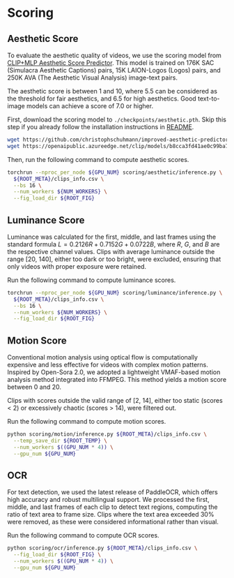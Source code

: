 # Scoring

## Aesthetic Score

To evaluate the aesthetic quality of videos, we use the scoring model from [CLIP+MLP Aesthetic Score Predictor](https://github.com/christophschuhmann/improved-aesthetic-predictor). This model is trained on 176K SAC (Simulacra Aesthetic Captions) pairs, 15K LAION-Logos (Logos) pairs, and 250K AVA (The Aesthetic Visual Analysis) image-text pairs.

The aesthetic score is between 1 and 10, where 5.5 can be considered as the threshold for fair aesthetics, and 6.5 for high aesthetics. Good text-to-image models can achieve a score of 7.0 or higher.

First, download the scoring model to `./checkpoints/aesthetic.pth`. Skip this step if you already follow the installation instructions in [README](../README.md).

```bash
wget https://github.com/christophschuhmann/improved-aesthetic-predictor/raw/main/sac+logos+ava1-l14-linearMSE.pth -O checkpoints/aesthetic.pth
wget https://openaipublic.azureedge.net/clip/models/b8cca3fd41ae0c99ba7e8951adf17d267cdb84cd88be6f7c2e0eca1737a03836/ViT-L-14.pt -O ViT-L-14.pt
```

Then, run the following command to compute aesthetic scores.
```bash
torchrun --nproc_per_node ${GPU_NUM} scoring/aesthetic/inference.py \
  ${ROOT_META}/clips_info.csv \
  --bs 16 \
  --num_workers ${NUM_WORKERS} \
  --fig_load_dir ${ROOT_FIG}
```

## Luminance Score

Luminance was calculated for the first, middle, and last frames using the standard formula $L = 0.2126 R + 0.7152 G + 0.0722 B$, where $R$, $G$, and $B$ are the respective channel values. Clips with average luminance outside the range [20, 140], either too dark or too bright, were excluded, ensuring that only videos with proper exposure were retained.

Run the following command to compute luminance scores.
```bash
torchrun --nproc_per_node ${GPU_NUM} scoring/luminance/inference.py \
  ${ROOT_META}/clips_info.csv \
  --bs 16 \
  --num_workers ${NUM_WORKERS} \
  --fig_load_dir ${ROOT_FIG}
```

## Motion Score
Conventional motion analysis using optical flow is computationally expensive and less effective for videos with complex motion patterns. Inspired by Open-Sora 2.0, we adopted a lightweight VMAF-based motion analysis method integrated into FFMPEG. This method yields a motion score between 0 and 20.

Clips with scores outside the valid range of [2, 14], either too static (scores $<$ 2) or excessively chaotic (scores $>$ 14), were filtered out.

Run the following command to compute motion scores.
```bash
python scoring/motion/inference.py ${ROOT_META}/clips_info.csv \
  --temp_save_dir ${ROOT_TEMP} \
  --num_workers $((GPU_NUM * 4)) \
  --gpu_num ${GPU_NUM}
```

## OCR
For text detection, we used the latest release of PaddleOCR, which offers high accuracy and robust multilingual support. We processed the first, middle, and last frames of each clip to detect text regions, computing the ratio of text area to frame size. Clips where the text area exceeded 30% were removed, as these were considered informational rather than visual.

Run the following command to compute OCR scores.
```bash
python scoring/ocr/inference.py ${ROOT_META}/clips_info.csv \
  --fig_load_dir ${ROOT_FIG} \
  --num_workers $((GPU_NUM * 4)) \
  --gpu_num ${GPU_NUM}
```